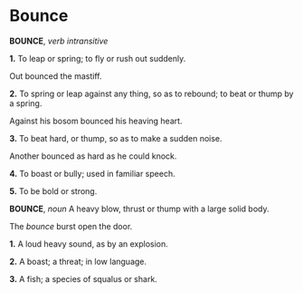 # Bounce

**BOUNCE**, _verb intransitive_

**1.** To leap or spring; to fly or rush out suddenly.

Out bounced the mastiff.

**2.** To spring or leap against any thing, so as to rebound; to beat or thump by a spring.

Against his bosom bounced his heaving heart.

**3.** To beat hard, or thump, so as to make a sudden noise.

Another bounced as hard as he could knock.

**4.** To boast or bully; used in familiar speech.

**5.** To be bold or strong.

**BOUNCE**, _noun_ A heavy blow, thrust or thump with a large solid body.

The _bounce_ burst open the door.

**1.** A loud heavy sound, as by an explosion.

**2.** A boast; a threat; in low language.

**3.** A fish; a species of squalus or shark.